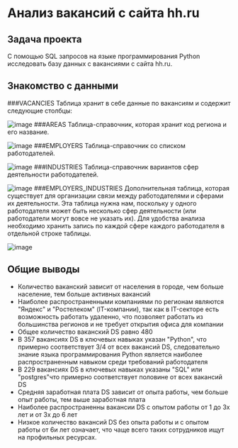 # Анализ вакансий с сайта hh.ru
## Задача проекта
С помощью SQL запросов на языке программирования Python исследовать базу данных с вакансиями с сайта hh.ru.
## Знакомство с данными
###VACANCIES
Таблица хранит в себе данные по вакансиям и содержит следующие столбцы:

![image](https://github.com/Dyakivnich/HeadHunterProject2/assets/150271688/da657de0-0131-4906-aaaa-93961fb2f6c5)
###AREAS
Таблица-справочник, которая хранит код региона и его название.

![image](https://github.com/Dyakivnich/HeadHunterProject2/assets/150271688/185a47e6-7cf8-4dae-bd9a-28cc8c7c0082)
###EMPLOYERS
Таблица-справочник со списком работодателей.

![image](https://github.com/Dyakivnich/HeadHunterProject2/assets/150271688/42337c0f-79c9-432c-aa62-e85128d3c11d)
###INDUSTRIES
Таблица-справочник вариантов сфер деятельности работодателей.

![image](https://github.com/Dyakivnich/HeadHunterProject2/assets/150271688/13c3fc0b-06e7-434f-ba68-fe5b96d0d599)
###EMPLOYERS_INDUSTRIES
Дополнительная таблица, которая существует для организации связи между работодателями и сферами их деятельности.
Эта таблица нужна нам, поскольку у одного работодателя может быть несколько сфер деятельности (или работодатели могут вовсе не указать их). Для удобства анализа необходимо хранить запись по каждой сфере каждого работодателя в отдельной строке таблицы.

![image](https://github.com/Dyakivnich/HeadHunterProject2/assets/150271688/db5d7e27-201b-4560-ba48-18c2bd4aa59e)
## Общие выводы
- Количество ваканский зависит от населения в городе, чем больше население, тем больше активных вакансий
- Наиболее распространенными компаниями по регионам являются "Яндекс" и "Ростелеком" (IT-компании), так как в IT-секторе есть возможность работать удаленно, что позволяет работать из большинства регионов и не требует открытия офиса для компании
- Общее количество ваканский DS равно 480
- В 357 вакансиях DS в ключевых навыках указан "Python", что примерно соответствует 3/4 от всех вакансий DS, следовательно знание языка программирования Python является наиболее распространенным навыком среди требований работодателя
- В 229 вакансиях DS в ключевых навыках указаны "SQL" или "postgres"что примерно соответствует половине от всех вакансий DS
- Средняя заработная плата DS зависит от опыта работы, чем больше опыт работы, тем выше заработная плата
- Наиболее распространенны вакансии DS с опытом работы от 1 до 3х лет и от 3х до 6 лет
- Низкое количество вакансий DS без опыта работы и с опытом работы от 6и лет означает, что чаще всего таких сотрудников ищут на профильных ресурсах.

